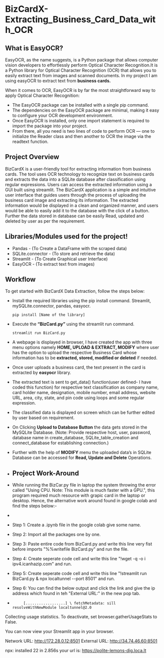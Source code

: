 # BizCardX-Extracting_Business_Card_Data_with_OCR

## What is EasyOCR?

   EasyOCR, as the name suggests, is a Python package that allows computer vision developers to effortlessly perform Optical Character Recognition.It is a Python library for Optical Character Recognition (OCR) that allows you to easily extract text from images and scanned documents. In my project I am using easyOCR to extract text from **business cards.**
   
   When it comes to OCR, EasyOCR is by far the most straightforward way to apply Optical Character Recognition:

   - The EasyOCR package can be installed with a single pip command.
   - The dependencies on the EasyOCR package are minimal, making it easy to configure your OCR development environment.
   - Once EasyOCR is installed, only one import statement is required to import the package into your project.
   - From there, all you need is two lines of code to perform OCR — one to initialize the Reader class and then another to OCR the image via the readtext function.

## Project Overview
 
   BizCardX is a user-friendly tool for extracting information from business cards. The tool uses OCR technology to recognize text on business cards and extracts the data into a SQLite database after classification using regular expressions. Users can access the extracted information using a GUI built using streamlit.
   The BizCardX application is a simple and intuitive user interface that guides users through the process of uploading the business card image and extracting its information. The extracted information would be displayed in a clean and organized manner, and users would be able to easily add it to the database with the click of a button. Further the data stored in database can be easily Read, updated and deleted by user as per the requirement.
   
  
## Libraries/Modules used for the project!

   - Pandas - (To Create a DataFrame with the scraped data)
   - SQLite.connector - (To store and retrieve the data)
   - Streamlit - (To Create Graphical user Interface)
   - EasyOCR - (To extract text from images)
   
   
## Workflow

   To get started with BizCardX Data Extraction, follow the steps below:

- Install the required libraries using the pip install command. Streamlit, mySQLite.connector, pandas, easyocr.
   
      pip install [Name of the library]

- Execute the **“BizCard.py”** using the streamlit run command.

      streamlit run BizCard.py

- A webpage is displayed in browser, I have created the app with three menu options namely **HOME, UPLOAD & EXTRACT, MODIFY** where user has the option to upload the respective Business Card whose information has to be **extracted, stored, modified or deleted** if needed.

- Once user uploads a business card, the text present in the card is extracted by **easyocr** library.

- The extracted text is sent to get_data() function(user defined- I have coded this function) for respective text classification as company name, card holder name, designation, mobile number, email address, website URL, area, city, state, and pin code using loops and some regular expression.

- The classified data is displayed on screen which can be further edited by user based on requirement.

- On Clicking **Upload to Database Button** the data gets stored in the MySQLite Database. (Note: Provide respective host, user, password, database name in create_database, SQLite_table_creation and connect_database for establishing connection.)

- Further with the help of **MODIFY** menu the uploaded data’s in SQLite Database can be accessed for **Read, Update and Delete** Operations.

- ## Project Work-Around
- While running the BizCar.py file in laptop the system throwing the error called "Using CPU. Note: This module is much faster with a GPU.", this program required much resource with grapic card in the laptop or desktop. Hence, the alternative work around found in google colab and find the steps below:-
- 
- Step 1:  Create a .ipynb file in the google colab give some name.
- Step 2:  Import all the packages one by one.
- Step 3:  Paste entire code from BizCard.py and write this line very fist before imports "%%writefile BizCard.py" and run the file.
- Step 4:  Create seperate code cell and write this line "!wget -q -o i ipv4.icanhazip.com" and run.
- Step 5:  Create seperate code cell and write this line "!streamlit run BizCard.py & npx localtunnel --port 8501" and run.
- Step 6:  You can find the below output and click the link and give the ip address which found in teh "External URL:" in the new pop tab.

-          [..................] \ fetchMetadata: sill resolveWithNewModule localtunnel@2.0
Collecting usage statistics. To deactivate, set browser.gatherUsageStats to False.


  You can now view your Streamlit app in your browser.

  Network URL: http://172.28.0.12:8501
  External URL: http://34.74.46.60:8501

npx: installed 22 in 2.856s
your url is: https://polite-lemons-dig.loca.lt

